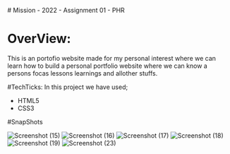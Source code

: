 
﻿# Mission - 2022 - Assignment 01 - PHR
 
 # OverView:
This is an portofio website made for my personal interest where we can learn how to build a personal portfolio website where we can know a persons focas lessons learnings and allother stuffs.

#TechTicks:
In this project we have used;

  * HTML5
  * CSS3
  
#SnapShots

![Screenshot (15)](https://user-images.githubusercontent.com/89452288/155360442-8a6dace4-29d9-4e0f-bbd5-68e6497a0b44.png)
![Screenshot (16)](https://user-images.githubusercontent.com/89452288/155360467-47d1db90-6064-46f5-997c-892dd239620a.png)
![Screenshot (17)](https://user-images.githubusercontent.com/89452288/155360568-53437b3b-f7b2-4347-8783-5c41d21a33c5.png)
![Screenshot (18)](https://user-images.githubusercontent.com/89452288/155360690-906017d6-c5e0-43e9-bce2-d379a72506cf.png)
![Screenshot (19)](https://user-images.githubusercontent.com/89452288/155360694-386ce24c-1a87-43ee-9a4a-33353c202200.png)
![Screenshot (23)](https://user-images.githubusercontent.com/89452288/155360697-01aaa43a-3e5e-4c4f-aec0-d07acae10be7.png)

